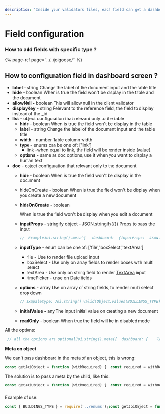 ```yaml
---
description: 'Inside your validators files, each field can get a dashboard configuration'
---
```


# Field configuration

### How to add fields with specific type ?

{% page-ref page="../../joigoose/" %}

## How to configuration field in dashboard screen ?

* **label** - string Change the label of the document input and the table title
* **hide** - boolean When is true the field won't be display in the table and the document
* **allowNull -** boolean This will allow null in the client validator
* **displayKey** - string Relevant to the reference field, the field to display instead of the \_id
* **list** - object configuration that relevant only to the table
  * **hide** - boolean When is true the field won't be display in the table
  * **label** - string Change the label of the document input and the table title
  * **width** - number Table column width
  * **type** - enums can be one of: \['link'\]
    * link -when equal to link, the field will be render inside [{value}](%7Bvalue%7D)
  * **options** - same as doc options, use it when you want to display a human text
* **doc** - object configuration that relevant only to the document
  * **hide** - boolean When is true the field won't be display in the document
  * hideOnCreate - boolean When is true the field won't be display when you create a new document
  * **hideOnCreate** - boolean

    When is true the field won't be display when you edit a document

  * **inputProps** - stringify object - JSON.stringify\({}\) Props to pass the input

    ```jsx
    //  ExampleJoi.string().meta({   dashboard:  {inputProps:  JSON.stringify({style:  {background:  'red'}}) )}
    ```

  * **inputType** - enum can be one of: \['file','boxSelect','textArea'\]
    * file - Use to render file upload input
    * boxSelect - Use only on array fields to render boxes with multi select 
    * textArea - Use only on string field to render [TextArea](http://beta.ant.design/components/input/#components-input-demo-textarea) input
    * timePicker - unse on Date fields 
  * **options** - array Use on array of string fields, to render multi select drop down

    ```jsx
    // Exmpaletype: Joi.string().valid(Object.values(BUILDINGS_TYPE)).meta({ dashboard:  {     doc:  {         inputType:  'boxSelect',         options:  [             {value:  BUILDINGS_TYPE['stadium'], label:  'Stadium'},             {value:  BUILDINGS_TYPE['gym'], label:  'Gym', i18nLabels: { heIL: 'חדר כושר' }},         ]     } }})
    ```

  * **initialValue -** any  The input initial value on creating a new document
  * **readOnly** - boolean When true the field will be in disabled mode

All the options:

```jsx
 // all the options are optionalJoi.string().meta({  dashboard: {    label: 'FieldName',    hide: 0,    allowNull: 0,    list: {      hide: 0,      label: null,      width: 100,      type: 'link'    },    doc: {      hide: 0,      hideOnCreate: 0,      hideOnUpdate: 0,      inputProps: JSON.stringify({ ...}),      inputType: 'file',      options: array      initialValue: 'David',      readOnly: false,      displayKey: string,      optionKey: string,    }  }})
```

**Meta on object**

We can't pass dashboard in the meta of an object, this is wrong:

```jsx
const getJoiObject = function (withRequired) {  const required = withRequired ? 'required' : 'optional';  return Joi.object({    someField: Joi.object().keys({      name: Joi.number(),      age: Joi.number()    }).meta({      dashboard: { list: { hide: 1 } }    })  })}
```

The solution is to pass a meta by the child, like this:

```jsx
const getJoiObject = function (withRequired) {  const required = withRequired ? 'required' : 'optional';  return Joi.object({    someField: Joi.object().keys({      name: Joi.number().meta({        parentDashboard: {          list: { hide: 1 }        }      }),      age: Joi.number(),    })  })}
```

### 

Example of use:

```jsx
const { BUILDINGS_TYPE } = require('../enums');const getJoiObject = function (withRequired) {  const required = withRequired ? 'required' : 'optional';  return Joi.object({    name: Joi.string()[required](),    type: Joi.string().valid(Object.values(BUILDINGS_TYPE)).meta({      dashboard: {        doc: {          inputType: 'boxSelect',          options: [            { value: BUILDINGS_TYPE['stadium'], label: 'Stadium' },            { value: BUILDINGS_TYPE['gym'], label: 'Gym' },          ]        }      }    })  })}
```



